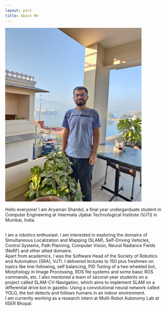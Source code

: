 ```yaml
---
layout: post
title: About Me
---
```


<img title="Aryaman" alt="Alt text" src="/images/Aryaman.jpeg" style="height:560px; width:440px;">

<br>

Hello everyone! I am Aryaman Shardul, a final year undergarduate student in Computer Engineering at Veermata Jijabai Technological Institute (VJTI) in Mumbai, India.

<br>
I am a robotics enthusiast. I am interested in exploring the domains of Simultaneous Localization and Mapping (SLAM), Self-Driving Vehicles, Control Systems, Path Planning, Computer Vision, Neural Radiance Fields (NeRF) and other allied domains.

<br>
Apart from academics, I was the Software Head of the Society of Robotics and Automation (SRA), VJTI. I delivered lectures to 150 plus freshmen on topics like line-following, self balancing, PID Tuning of a two wheeled bot, Morphology in Image Processing, ROS file systems and some basic ROS commands, etc. I also mentored a team of second-year students on a project called SLAM-CV-Navigation, which aims to implement SLAM on a differential drive bot in gazebo. Using a convolutional neural network called YOLO, the bot detects and follows humans in an indoor environment.

<br>
I am currently working as a research intern at Multi-Robot Autonomy Lab at IISER Bhopal.

